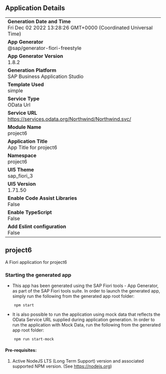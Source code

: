 ## Application Details
|               |
| ------------- |
|**Generation Date and Time**<br>Fri Dec 02 2022 13:28:26 GMT+0000 (Coordinated Universal Time)|
|**App Generator**<br>@sap/generator-fiori-freestyle|
|**App Generator Version**<br>1.8.2|
|**Generation Platform**<br>SAP Business Application Studio|
|**Template Used**<br>simple|
|**Service Type**<br>OData Url|
|**Service URL**<br>https://services.odata.org/Northwind/Northwind.svc/
|**Module Name**<br>project6|
|**Application Title**<br>App Title for project6|
|**Namespace**<br>project6|
|**UI5 Theme**<br>sap_fiori_3|
|**UI5 Version**<br>1.71.50|
|**Enable Code Assist Libraries**<br>False|
|**Enable TypeScript**<br>False|
|**Add Eslint configuration**<br>False|

## project6

A Fiori application for project6

### Starting the generated app

-   This app has been generated using the SAP Fiori tools - App Generator, as part of the SAP Fiori tools suite.  In order to launch the generated app, simply run the following from the generated app root folder:

```
    npm start
```

- It is also possible to run the application using mock data that reflects the OData Service URL supplied during application generation.  In order to run the application with Mock Data, run the following from the generated app root folder:

```
    npm run start-mock
```

#### Pre-requisites:

1. Active NodeJS LTS (Long Term Support) version and associated supported NPM version.  (See https://nodejs.org)


